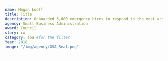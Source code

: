 ```yaml
---
name: Megan Looff
title: Title
description: Onboarded 6,000 emergency hires to respond to the most active and costly hurricane season in U.S. history. The flexibility and dedication allowed SBA to respond quickly to national disasters.
agency: Small Business Administration
award: Council
story: cx
category: sba #for the filter
Year: 2018
image: "/img/agency/GSA_Seal.png"

---
```


